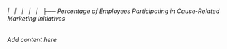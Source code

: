###### |   |   |   |   |   ├── Percentage of Employees Participating in Cause-Related Marketing Initiatives

*Add content here*